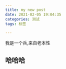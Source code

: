 ```yaml
---
title: my new post
date: 2021-02-05 19:04:35
categories: 测试
tags: 标签

---
```


我是一个兵,来自老本性

## 哈哈哈

